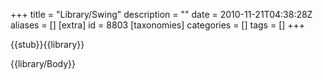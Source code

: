+++
title = "Library/Swing"
description = ""
date = 2010-11-21T04:38:28Z
aliases = []
[extra]
id = 8803
[taxonomies]
categories = []
tags = []
+++

{{stub}}{{library}}
<!-- don't redirect this to a category page. -->

{{library/Body}}
